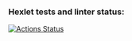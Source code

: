### Hexlet tests and linter status:
[![Actions Status](https://github.com/viki2code/python-project-lvl4/workflows/hexlet-check/badge.svg)](https://github.com/viki2code/python-project-lvl4/actions)